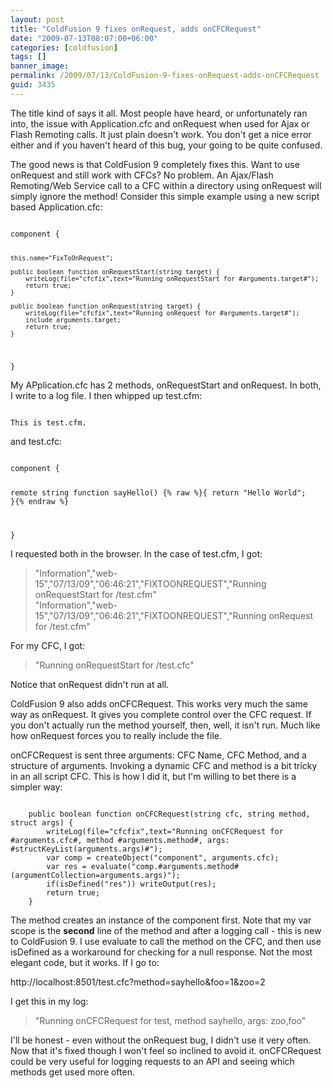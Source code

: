 ```yaml
---
layout: post
title: "ColdFusion 9 fixes onRequest, adds onCFCRequest"
date: "2009-07-13T08:07:00+06:00"
categories: [coldfusion]
tags: []
banner_image: 
permalink: /2009/07/13/ColdFusion-9-fixes-onRequest-adds-onCFCRequest
guid: 3435
---
```


The title kind of says it all. Most people have heard, or unfortunately ran into, the issue with Application.cfc and onRequest when used for Ajax or Flash Remoting calls. It just plain doesn't work. You don't get a nice error either and if you haven't heard of this bug, your going to be quite confused.

The good news is that ColdFusion 9 completely fixes this. Want to use onRequest and still work with CFCs? No problem. An Ajax/Flash Remoting/Web Service call to a CFC within a directory using onRequest will simply ignore the method! Consider this simple example using a new script based Application.cfc:
<!--more-->
<code>
component {

	this.name="FixToOnRequest";
	
	public boolean function onRequestStart(string target) {
		writeLog(file="cfcfix",text="Running onRequestStart for #arguments.target#");
		return true;
	}

	public boolean function onRequest(string target) {
		writeLog(file="cfcfix",text="Running onRequest for #arguments.target#");
		include arguments.target;
		return true;
	}

}
</code>

My APplication.cfc has 2 methods, onRequestStart and onRequest. In both, I write to a log file. I then whipped up test.cfm:

<code>
This is test.cfm.
</code>

and test.cfc:

<code>
component {

remote string function sayHello() {% raw %}{ return "Hello World"; }{% endraw %}

}
</code>

I requested both in the browser. In the case of test.cfm, I got:

<blockquote>
<p>
"Information","web-15","07/13/09","06:46:21","FIXTOONREQUEST","Running onRequestStart for /test.cfm"<br/>
"Information","web-15","07/13/09","06:46:21","FIXTOONREQUEST","Running onRequest for /test.cfm"
</p>
</blockquote>

For my CFC, I got:

<blockquote>
<p>
"Running onRequestStart for /test.cfc"
</p>
</blockquote>

Notice that onRequest didn't run at all. 

ColdFusion 9 also adds onCFCRequest. This works very much the same way as onRequest. It gives you complete control over the CFC request. If you don't actually run the method yourself, then, well, it isn't run. Much like how onRequest forces you to really include the file. 

onCFCRequest is sent three arguments: CFC Name, CFC Method, and a structure of arguments. Invoking a dynamic CFC and method is a bit tricky in an all script CFC. This is how I did it, but I'm willing to bet there is a simpler way:

<code>
	public boolean function onCFCRequest(string cfc, string method, struct args) {
		writeLog(file="cfcfix",text="Running onCFCRequest for #arguments.cfc#, method #arguments.method#, args: #structKeyList(arguments.args)#");
		var comp = createObject("component", arguments.cfc);
		var res = evaluate("comp.#arguments.method#(argumentCollection=arguments.args)");
		if(isDefined("res")) writeOutput(res);
		return true;
	}
</code>

The method creates an instance of the component first. Note that my var scope is the <b>second</b> line of the method and after a logging call - this is new to ColdFusion 9. I use evaluate to call the method on the CFC, and then use isDefined as a workaround for checking for a null response. Not the most elegant code, but it works. If I go to:

http://localhost:8501/test.cfc?method=sayhello&foo=1&zoo=2

I get this in my log:

<blockquote>
<p>
"Running onCFCRequest for test, method sayhello, args: zoo,foo"
</p>
</blockquote>

I'll be honest - even without the onRequest bug, I didn't use it very often. Now that it's fixed though I won't feel so inclined to avoid it. onCFCRequest could be very useful for logging requests to an API and seeing which methods get used more often.